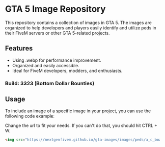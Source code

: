 # GTA 5 Image Repository

This repository contains a collection of images in GTA 5. The images are organized to help developers and players easily identify and utilize peds in their FiveM servers or other GTA 5-related projects.

## Features
- Using .webp for performance improvement.
- Organized and easily accessible.
- Ideal for FiveM developers, modders, and enthusiasts.

### Build: 3323 (Bottom Dollar Bounties)

## Usage
To include an image of a specific image in your project, you can use the following code example:

Change the url to fit your needs. If you can't do that, you should hit CTRL + W.
```html
<img src="https://nextgenfivem.github.io/gta-images/images/peds/a_c_boar.webp" alt="VILDSVINJÄVL" >

